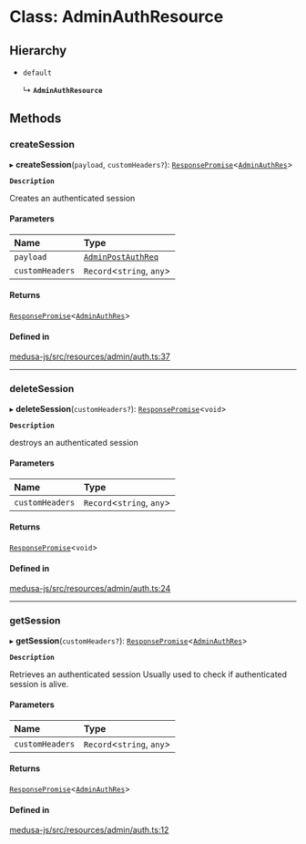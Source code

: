 # Class: AdminAuthResource

## Hierarchy

- `default`

  ↳ **`AdminAuthResource`**

## Methods

### createSession

▸ **createSession**(`payload`, `customHeaders?`): [`ResponsePromise`](../modules/internal.md#responsepromise)<[`AdminAuthRes`](../modules/internal-1.md#adminauthres)\>

**`Description`**

Creates an authenticated session

#### Parameters

| Name | Type |
| :------ | :------ |
| `payload` | [`AdminPostAuthReq`](internal-1.AdminPostAuthReq.md) |
| `customHeaders` | `Record`<`string`, `any`\> |

#### Returns

[`ResponsePromise`](../modules/internal.md#responsepromise)<[`AdminAuthRes`](../modules/internal-1.md#adminauthres)\>

#### Defined in

[medusa-js/src/resources/admin/auth.ts:37](https://github.com/medusajs/medusa/blob/e38dd7f6/packages/medusa-js/src/resources/admin/auth.ts#L37)

___

### deleteSession

▸ **deleteSession**(`customHeaders?`): [`ResponsePromise`](../modules/internal.md#responsepromise)<`void`\>

**`Description`**

destroys an authenticated session

#### Parameters

| Name | Type |
| :------ | :------ |
| `customHeaders` | `Record`<`string`, `any`\> |

#### Returns

[`ResponsePromise`](../modules/internal.md#responsepromise)<`void`\>

#### Defined in

[medusa-js/src/resources/admin/auth.ts:24](https://github.com/medusajs/medusa/blob/e38dd7f6/packages/medusa-js/src/resources/admin/auth.ts#L24)

___

### getSession

▸ **getSession**(`customHeaders?`): [`ResponsePromise`](../modules/internal.md#responsepromise)<[`AdminAuthRes`](../modules/internal-1.md#adminauthres)\>

**`Description`**

Retrieves an authenticated session
Usually used to check if authenticated session is alive.

#### Parameters

| Name | Type |
| :------ | :------ |
| `customHeaders` | `Record`<`string`, `any`\> |

#### Returns

[`ResponsePromise`](../modules/internal.md#responsepromise)<[`AdminAuthRes`](../modules/internal-1.md#adminauthres)\>

#### Defined in

[medusa-js/src/resources/admin/auth.ts:12](https://github.com/medusajs/medusa/blob/e38dd7f6/packages/medusa-js/src/resources/admin/auth.ts#L12)
